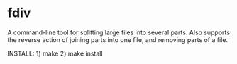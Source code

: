 # fdiv
A command-line tool for splitting large files into several parts. Also supports the reverse action of joining parts into one file, and removing parts of a file.

INSTALL:
    1) make
    2) make install